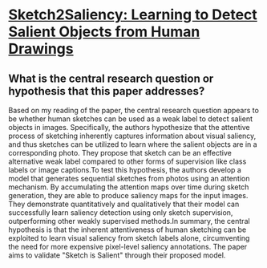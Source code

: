 # [Sketch2Saliency: Learning to Detect Salient Objects from Human Drawings](https://arxiv.org/abs/2303.11502)

## What is the central research question or hypothesis that this paper addresses?

Based on my reading of the paper, the central research question appears to be whether human sketches can be used as a weak label to detect salient objects in images. Specifically, the authors hypothesize that the attentive process of sketching inherently captures information about visual saliency, and thus sketches can be utilized to learn where the salient objects are in a corresponding photo. They propose that sketch can be an effective alternative weak label compared to other forms of supervision like class labels or image captions.To test this hypothesis, the authors develop a model that generates sequential sketches from photos using an attention mechanism. By accumulating the attention maps over time during sketch generation, they are able to produce saliency maps for the input images. They demonstrate quantitatively and qualitatively that their model can successfully learn saliency detection using only sketch supervision, outperforming other weakly supervised methods.In summary, the central hypothesis is that the inherent attentiveness of human sketching can be exploited to learn visual saliency from sketch labels alone, circumventing the need for more expensive pixel-level saliency annotations. The paper aims to validate "Sketch is Salient" through their proposed model.
